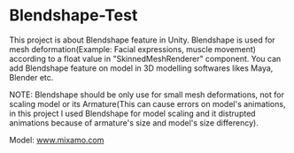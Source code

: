 # Blendshape-Test

This project is about Blendshape feature in Unity. Blendshape is used for mesh deformation(Example: Facial expressions, muscle movement) according to a float value in "SkinnedMeshRenderer" component. You can add Blendshape feature on model in 3D modelling softwares likes Maya, Blender etc.

NOTE: Blendshape should be only use for small mesh deformations, not for scaling model or its Armature(This can cause errors on model's animations, in this project I used Blendshape for model scaling and it distrupted animations because of armature's size and model's size differency).

Model: www.mixamo.com